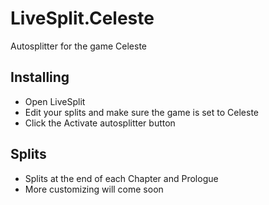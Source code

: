 # LiveSplit.Celeste
Autosplitter for the game Celeste

## Installing
  - Open LiveSplit
  - Edit your splits and make sure the game is set to Celeste
  - Click the Activate autosplitter button

## Splits
  - Splits at the end of each Chapter and Prologue
  - More customizing will come soon